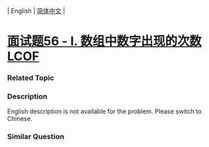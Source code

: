 | English | [简体中文](README.md) |

# [面试题56 - I. 数组中数字出现的次数 LCOF](https://leetcode-cn.com/problems/shu-zu-zhong-shu-zi-chu-xian-de-ci-shu-lcof)
 ### Related Topic

 ### Description
<p>English description is not available for the problem. Please switch to Chinese.</p>


### Similar Question

